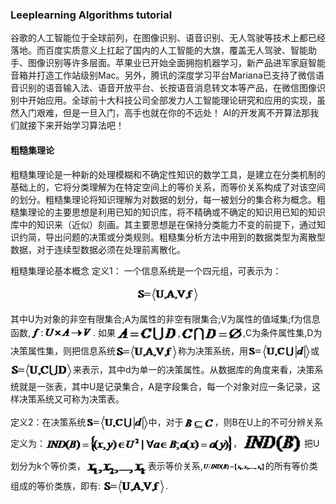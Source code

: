 ### Leeplearning Algorithms tutorial
谷歌的人工智能位于全球前列，在图像识别、语音识别、无人驾驶等技术上都已经落地。而百度实质意义上扛起了国内的人工智能的大旗，覆盖无人驾驶、智能助手、图像识别等许多层面。苹果业已开始全面拥抱机器学习，新产品进军家庭智能音箱并打造工作站级别Mac。另外，腾讯的深度学习平台Mariana已支持了微信语音识别的语音输入法、语音开放平台、长按语音消息转文本等产品，在微信图像识别中开始应用。全球前十大科技公司全部发力人工智能理论研究和应用的实现，虽然入门艰难，但是一旦入门，高手也就在你的不远处！
AI的开发离不开算法那我们就接下来开始学习算法吧！

#### 粗糙集理论
粗糙集理论是一种新的处理模糊和不确定性知识的数学工具，是建立在分类机制的基础上的，它将分类理解为在特定空间上的等价关系，而等价关系构成了对该空间的划分。粗糙集理论将知识理解为对数据的划分，每一被划分的集合称为概念。粗糙集理论的主要思想是利用已知的知识库，将不精确或不确定的知识用已知的知识库中的知识来（近似）刻画。其主要思想是在保持分类能力不变的前提下，通过知识约简，导出问题的决策或分类规则。粗糙集分析方法中用到的数据类型为离散型数据，对于连续型数据必须在处理前离散化。


粗糙集理论基本概念
定义1： 一个信息系统是一个四元组，可表示为：

<p align="center">
<img width="100" align="center" src="../../images/30.jpg" />
</p>

 其中U为对象的非空有限集合;A为属性的非空有限集合;V为属性的值域集;f为信息函数,<img width="100" align="center" src="../../images/31.jpg" />.
 如果<img width="100" align="center" src="../../images/33.jpg" />,<img width="100" align="center" src="../../images/32.jpg" />,C为条件属性集,D为决策属性集，则把信息系统<img width="100" align="center" src="../../images/30.jpg" />称为决策系统，用<img width="100" align="center" src="../../images/34.jpg" />或<img width="100" align="center" src="../../images/35.jpg" />来表示，其中d为单一的决策属性。从数据库的角度来看，决策系统就是一张表，其中U是记录集合，A是字段集合，每一个对象对应一条记录，这样决策系统又可称为决策表。
 
定义2：在决策系统<img width="100" align="center" src="../../images/36.jpg" />中，对于<img width="50" align="center" src="../../images/37.jpg" />，则B在U上的不可分辨关系定义为：<img width="300" align="center" src="../../images/38.jpg" />，<img width="100" align="center" src="../../images/39.jpg" />把U划分为k个等价类，<img width="100" align="center" src="../../images/40.jpg" />表示等价关系,<img width="100" align="center" src="../../images/41.jpg" />的所有等价类组成的等价类族，即有:
<img width="100" align="center" src="../../images/42.jpg" />.
